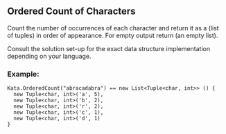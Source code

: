 ## Ordered Count of Characters

Count the number of occurrences of each character and return it as a (list of tuples) in order of appearance. For empty output return (an empty list).

Consult the solution set-up for the exact data structure implementation depending on your language.

### Example:

``` C#=
Kata.OrderedCount("abracadabra") == new List<Tuple<char, int>> () {
  new Tuple<char, int>('a', 5),
  new Tuple<char, int>('b', 2),
  new Tuple<char, int>('r', 2), 
  new Tuple<char, int>('c', 1),
  new Tuple<char, int>('d', 1)
}
```